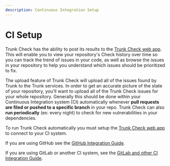```yaml
---
description: Continuous Integration Setup
---
```


# CI Setup

Trunk Check has the ability to post its results to the [Trunk Check web app](https://app.trunk.io/login?intent=check). This will enable you to view your repository's Check history over time so you can track the trend of issues in your code, as well as browse the issues in your repository to help you understand which issues should be prioritized to fix.

The upload feature of Trunk Check will upload all of the issues found by Trunk to the Trunk services. In order to get an accurate picture of the state of your repository, you'll want to upload all of the Trunk Check issues for your whole repository. Generally this should be done within your Continuous Integration system (CI) automatically whenever **pull requests are filed or pushed to a specific branch** in your repo. Trunk Check can also **run periodically** (ex: every night) to check for new vulnerabilities in your dependencies.

To run Trunk Check automatically you must setup the [Trunk Check web app](https://app.trunk.io/login?intent=check) to connect to your CI system.

If you are using GitHub see the [GitHub Integration Guide](get-started/).

If you are using GitLab or another CI system, see the [GitLab and other CI Integration Guide](general/).
